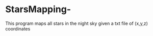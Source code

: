 # StarsMapping-
This program maps all stars in the night sky given a txt file of (x,y,z) coordinates 
